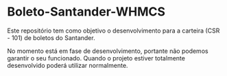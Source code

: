 # Boleto-Santander-WHMCS
Este repositório tem como objetivo o desenvolvimento para a carteira (CSR - 101) de boletos do Santander.


No momento está em fase de desenvolvimento, portante não podemos garantir o seu funcionado. Quando o projeto estiver totalmente desenvolvido poderá utilizar normalmente.
